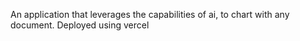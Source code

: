 An application that leverages the capabilities of ai, to chart with any document. Deployed using vercel
